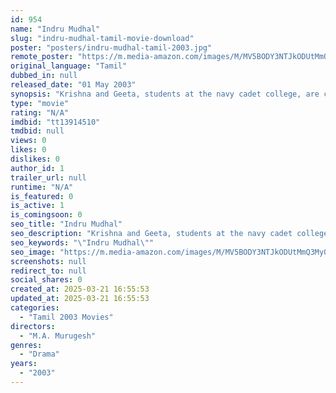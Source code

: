 ```yaml
---
id: 954
name: "Indru Mudhal"
slug: "indru-mudhal-tamil-movie-download"
poster: "posters/indru-mudhal-tamil-2003.jpg"
remote_poster: "https://m.media-amazon.com/images/M/MV5BODY3NTJkODUtMmQ3My00MzViLWE1NTItODM0MGJjYTQwMTM3XkEyXkFqcGdeQXVyMTEzNzg0Mjkx._V1_SX300.jpg"
original_language: "Tamil"
dubbed_in: null
released_date: "01 May 2003"
synopsis: "Krishna and Geeta, students at the navy cadet college, are constantly at each other's throats. However, they soon realise that they are long lost childhood friends."
type: "movie"
rating: "N/A"
imdbid: "tt13914510"
tmdbid: null
views: 0
likes: 0
dislikes: 0
author_id: 1
trailer_url: null
runtime: "N/A"
is_featured: 0
is_active: 1
is_comingsoon: 0
seo_title: "Indru Mudhal"
seo_description: "Krishna and Geeta, students at the navy cadet college, are constantly at each other's throats. However, they soon realise that they are long lost childhood friends."
seo_keywords: "\"Indru Mudhal\""
seo_image: "https://m.media-amazon.com/images/M/MV5BODY3NTJkODUtMmQ3My00MzViLWE1NTItODM0MGJjYTQwMTM3XkEyXkFqcGdeQXVyMTEzNzg0Mjkx._V1_SX300.jpg"
screenshots: null
redirect_to: null
social_shares: 0
created_at: 2025-03-21 16:55:53
updated_at: 2025-03-21 16:55:53
categories:
  - "Tamil 2003 Movies"
directors:
  - "M.A. Murugesh"
genres:
  - "Drama"
years:
  - "2003"
---
```

